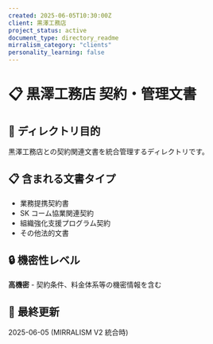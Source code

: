 ```yaml
---
created: 2025-06-05T10:30:00Z
client: 黒澤工務店
project_status: active
document_type: directory_readme
mirralism_category: "clients"
personality_learning: false
---
```


# 📋 黒澤工務店 契約・管理文書

## 📂 ディレクトリ目的

黒澤工務店との契約関連文書を統合管理するディレクトリです。

## 📋 含まれる文書タイプ

- 業務提携契約書
- SK コーム協業関連契約
- 組織強化支援プログラム契約
- その他法的文書

## 🔒 機密性レベル

**高機密** - 契約条件、料金体系等の機密情報を含む

## 📅 最終更新

2025-06-05 (MIRRALISM V2 統合時)
